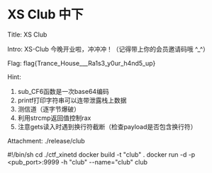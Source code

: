 # XS Club  中下

Title:
XS Club

Intro:
XS-Club 今晚开业啦，冲冲冲！（记得带上你的会员邀请码哦 \^_^）

Flag:
flag{Trance_House___Ra1s3_y0ur_h4nd5_up}

Hint:

1. sub_CF6函数是一次base64编码
2. printf打印字符串可以连带泄露栈上数据
2. 测信道（逐字节爆破）
2. 利用strcmp返回值控制rax
2. 注意gets读入时遇到换行符截断（检查payload是否包含换行符）

Attachment:
./release/club

#!/bin/sh
cd ./ctf_xinetd
docker build -t "club" .
docker run -d -p <pub_port>:9999 -h "club" --name="club" club

